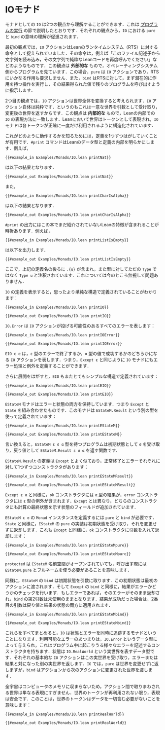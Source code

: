 <!--
# The IO Monad
-->

# IOモナド

<!--
`IO` as a monad can be understood from two perspectives, which were described in the section on [running programs](../hello-world/running-a-program.md).
Each can help to understand the meanings of `pure` and `bind` for `IO`.
-->

モナドとしての `IO` は2つの観点から理解することができます．これは [プログラムの実行](../hello-world/running-a-program.md) の節で説明したとおりです．それぞれの観点から，`IO` における `pure` と `bind` の意味の理解が促進されます．

<!--
From the first perspective, an `IO` action is an instruction to Lean's run-time system.
For example, the instruction might be "read a string from this file descriptor, then re-invoke the pure Lean code with the string".
This perspective is an _exterior_ one, viewing the program from the perspective of the operating system.
In this case, `pure` is an `IO` action that does not request any effects from the RTS, and `bind` instructs the RTS to first carry out one potentially-effectful operation and then invoke the rest of the program with the resulting value.
-->

最初の観点では，`IO` アクションはLeanのランタイムシステム（RTS）に対する命令として捉えられていました．その命令は，例えば「このファイル記述子から文字列を読み込み，その文字列で純粋なLeanコードを再度呼んでください」などのようなものです．この観点は **外部的な** もので，オペレーティングシステム側からプログラムを見ています．この場合，`pure` は `IO` アクションであり，RTSにいかなる作用も要求しません．また，`bind` はRTSに対して，まず潜在的に作用を持つ操作を実行し，その結果得られた値で残りのプログラムを呼び出すように指示します．

<!--
From the second perspective, an `IO` action transforms the whole world.
`IO` actions are actually pure, because they receive a unique world as an argument and then return the changed world.
This perspective is an _interior_ one that matches how `IO` is represented inside of Lean.
The world is represented in Lean as a token, and the `IO` monad is structured to make sure that each token is used exactly once.
-->

2つ目の観点では，`IO` アクションは世界全体を変換すると考えられます．`IO` アクション自体は純粋です．というのもこれは一意な世界を引数として受け取り，変更後の世界を返すからです．この観点は **内部的な** もので，Leanの内部での `IO` の表現方法に一致します．Leanにおいて世界はトークンとして表現され，`IO` モナドは各トークンが正確に一度だけ利用されるように構造化されています．

<!--
To see how this works, it can be helpful to peel back one definition at a time.
The `#print` command reveals the internals of Lean datatypes and definitions.
For example,
-->

これがどのように動作するかを知るためには，定義を1つずつはがしていくことが有用です．`#print` コマンドはLeanのデータ型と定義の内部を明らかにします．例えば，

```lean
{{#example_in Examples/Monads/IO.lean printNat}}
```
<!--
results in
-->

は以下の結果となります．

```output info
{{#example_out Examples/Monads/IO.lean printNat}}
```
<!--
and
-->

また，

```lean
{{#example_in Examples/Monads/IO.lean printCharIsAlpha}}
```
<!--
results in
-->

は以下の結果となります．

```output info
{{#example_out Examples/Monads/IO.lean printCharIsAlpha}}
```

<!--
Sometimes, the output of `#print` includes Lean features that have not yet been presented in this book.
For example,
-->

`#print` の出力にはこの本でまだ紹介されていないLeanの特徴が含まれることが時折あります．例えば，

```lean
{{#example_in Examples/Monads/IO.lean printListIsEmpty}}
```
<!--
produces
-->

は以下を出力します．

```output info
{{#example_out Examples/Monads/IO.lean printListIsEmpty}}
```
<!--
which includes a `.{u}` after the definition's name, and annotates types as `Type u` rather than just `Type`.
This can be safely ignored for now.
-->

ここで，上記の定義名の後ろに `.{u}` が含まれ，また型に対してただの `Type` ではなく `Type u` と注釈されています．これについては今のところ無視して問題ありません．

<!--
Printing the definition of `IO` shows that it's defined in terms of simpler structures:
-->

`IO` の定義を表示すると，思ったより単純な構造で定義されていることがわかります：

```lean
{{#example_in Examples/Monads/IO.lean printIO}}
```
```output info
{{#example_out Examples/Monads/IO.lean printIO}}
```
<!--
`IO.Error` represents all the errors that could be thrown by an `IO` action:
-->

`IO.Error` は `IO` アクションが投げる可能性のあるすべてのエラーを表します：

```lean
{{#example_in Examples/Monads/IO.lean printIOError}}
```
```output info
{{#example_out Examples/Monads/IO.lean printIOError}}
```
<!--
`EIO ε α` represents `IO` actions that will either terminate with an error of type `ε` or succeed with a value of type `α`.
This means that, like the `Except ε` monad, the `IO` monad includes the ability to define error handling and exceptions.
-->

`EIO ε α` は，`ε` 型のエラーで終了するか，`α` 型の値で成功するかのどちらかになる `IO` アクションを表します．つまり，`Except ε` と同じように `IO` モナドにもエラー処理と例外を定義することができます．

<!--
Peeling back another layer, `EIO` is itself defined in terms of a simpler structure:
-->

さらに展開をはがすと，`EIO` もまたとてもシンプルな構造で定義されています：

```lean
{{#example_in Examples/Monads/IO.lean printEIO}}
```
```output info
{{#example_out Examples/Monads/IO.lean printEIO}}
```
<!--
The `EStateM` monad includes both errors and state—it's a combination of `Except` and `State`.
It is defined using another type, `EStateM.Result`:
-->

`EStateM` モナドはエラーと状態の両方を保持しています．つまり `Except` と `State` を組み合わせたものです．このモナドは `EStateM.Result` という別の型を使って定義されています：

```lean
{{#example_in Examples/Monads/IO.lean printEStateM}}
```
```output info
{{#example_out Examples/Monads/IO.lean printEStateM}}
```
<!--
In other words, a program with type `EStateM ε σ α` is a function that accepts an initial state of type `σ` and returns an `EStateM.Result ε σ α`.
-->

言い換えると，`EStateM ε σ α` 型を持つプログラムは初期状態として `σ` を受け取り，戻り値として `EStateM.Result ε σ α` を返す関数です．

<!--
`EStateM.Result` is very much like the definition of `Except`, with one constructor that indicates a successful termination and one constructor that indicates an error:
-->

`EStateM.Result` の定義は `Except` とよく似ており，正常終了とエラーそれぞれに対して1つずつコンストラクタがあります：

```lean
{{#example_in Examples/Monads/IO.lean printEStateMResult}}
```
```output info
{{#example_out Examples/Monads/IO.lean printEStateMResult}}
```
<!--
Just like `Except ε α`, the `ok` constructor includes a result of type `α`, and the `error` constructor includes an exception of type `ε`.
Unlike `Except`, both constructors have an additional state field that includes the final state of the computation.
-->

`Except ε α` と同様に，`ok` コンストラクタには `α` 型の結果が，`error` コンストラクタには `ε` 型の例外が含まれます．`Except` とは異なり，どちらのコンストラクタにも計算の最終状態を示す状態のフィールドが追加されています．

<!--
The `Monad` instance for `EStateM ε σ` requires `pure` and `bind`.
Just as with `State`, the implementation of `pure` for `EStateM` accepts an initial state and returns it unchanged, and just as with `Except`, it returns its argument in the `ok` constructor:
-->

`EStateM ε σ` の `Monad` インスタンスを定義するには `pure` と `bind` が必要です．`State` と同様に，`EStateM` の `pure` の実装は初期状態を受け取り，それを変更せずに返却します．これも `Except` と同様に，`ok` コンストラクタに引数を入れて返却します：

```lean
{{#example_in Examples/Monads/IO.lean printEStateMpure}}
```
```output info
{{#example_out Examples/Monads/IO.lean printEStateMpure}}
```
<!--
`protected` means that the full name `EStateM.pure` is needed even if the `EStateM` namespace has been opened.
-->

`protected` は `EStateM` 名前空間がオープンされていても，呼び出す際には `EStateM.pure` とフルネームを使う必要があることを意味します．

<!--
Similarly, `bind` for `EStateM` takes an initial state as an argument.
It passes this initial state to its first action.
Like `bind` for `Except`, it then checks whether the result is an error.
If so, the error is returned unchanged and the second argument to `bind` remains unused.
If the result was a success, then the second argument is applied to both the returned value and to the resulting state.
-->

同様に，`EStateM` の `bind` は初期状態を引数に取ります．この初期状態は最初のアクションに渡されます．そして `Except` の `bind` と同様に，結果がエラーかどうかのチェックを行います．もしエラーであれば，そのエラーがそのまま返却され，`bind` の第2引数は未使用のままとなります．結果が成功だった場合は，2番目の引数は戻り値と結果の状態の両方に適用されます．

```lean
{{#example_in Examples/Monads/IO.lean printEStateMbind}}
```
```output info
{{#example_out Examples/Monads/IO.lean printEStateMbind}}
```

<!--
Putting all of this together, `IO` is a monad that tracks state and errors at the same time.
The collection of available errors is that given by the datatype `IO.Error`, which has constructors that describe many things that can go wrong in a program.
The state is a type that represents the real world, called `IO.RealWorld`.
Each basic `IO` action receives this real world and returns another one, paired either with an error or a result.
In `IO`, `pure` returns the world unchanged, while `bind` passes the modified world from one action into the next action.
-->

これらをすべてまとめると，`IO` は状態とエラーを同時に追跡するモナドということになります．利用可能なエラーのあつまりは，`IO.Error` というデータ型によって与えられ，これはプログラム中に起こりうる様々なエラーを記述するコンストラクタを持ちます．状態は `IO.RealWorld` という実世界を表すデータ型です．それぞれの基本的な `IO` アクションはこの実世界を受け取り，エラーまたは結果と対になった別の実世界を返します．`IO` では，`pure` は世界を変更せずに返しますが，`bind` はアクションから次のアクションに変更された世界を渡します．

<!--
Because the entire universe doesn't fit in a computer's memory, the world being passed around is just a representation.
So long as world tokens are not re-used, the representation is safe.
This means that world tokens do not need to contain any data at all:
-->

全宇宙はコンピュータのメモリに収まらないため，アクション間で取りまわされる世界は単なる表現にすぎません．世界のトークンが再利用されない限り，表現は安全です．このことは，世界のトークンはデータを一切含む必要がないことを意味します：

```lean
{{#example_in Examples/Monads/IO.lean printRealWorld}}
```
```output info
{{#example_out Examples/Monads/IO.lean printRealWorld}}
```
